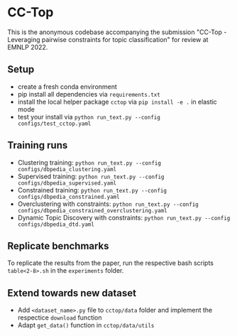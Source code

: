 # CC-Top

This is the anonymous codebase accompanying the submission "CC-Top - Leveraging pairwise constraints for topic classification" for review at EMNLP 2022. 

## Setup

* create a fresh conda environment  
* pip install all dependencies via `requirements.txt`
* install the local helper package `cctop` via `pip install -e .` in elastic mode
* test your install via `python run_text.py --config configs/test_cctop.yaml`

## Training runs

* Clustering training: `python run_text.py --config configs/dbpedia_clustering.yaml`
* Supervised training: `python run_text.py --config configs/dbpedia_supervised.yaml`
* Constrained training: `python run_text.py --config configs/dbpedia_constrained.yaml`
* Overclustering with constraints: `python run_text.py --config configs/dbpedia_constrained_overclustering.yaml`
* Dynamic Topic Discovery with constraints: `python run_text.py --config configs/dbpedia_dtd.yaml`

## Replicate benchmarks

To replicate the results from the paper, run the respective bash scripts `table<2-8>.sh` in the `experiments` folder. 

## Extend towards new dataset

* Add `<dataset_name>.py` file to `cctop/data` folder and implement the respectice `download` function
* Adapt `get_data()` function in `cctop/data/utils`